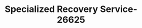 ---
f_zip-code: 35111
f_state-code: AL
title: Specialized Recovery Service-26625
f_phone: 205-477-7124
f_city-only: Mc Calla
f_address: 6348 Eastern Valley Rd Mc Calla
f_location-unique-id: '26625'
slug: specialized-recovery-service-26625
updated-on: '2024-05-30T13:46:58.046Z'
created-on: '2024-05-30T13:36:59.803Z'
published-on: '2024-05-30T13:54:32.469Z'
f_city-state: cms/city/mc-calla-al.md
f_company: cms/company/specialized-recovery-service.md
f_state: cms/state/alabama.md
layout: '[payday-loan].html'
tags: payday-loan
---